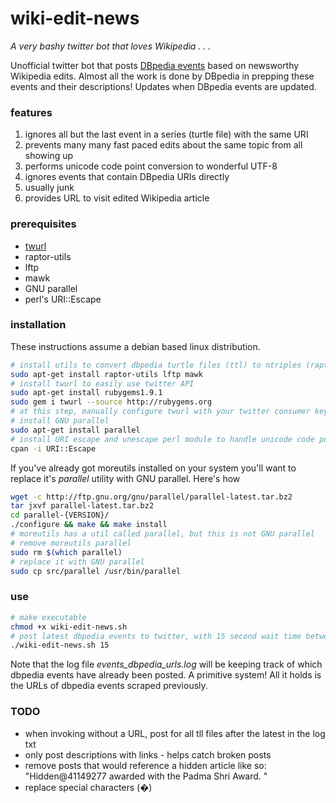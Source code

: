 # wiki-edit-news

*A very bashy twitter bot that loves Wikipedia . . .*


Unofficial twitter bot that posts [DBpedia events](http://dbpediawww.informatik.uni-leipzig.de/datasets/events) based on newsworthy Wikipedia edits.
Almost all the work is done by DBpedia in prepping these events and their descriptions!
Updates when DBpedia events are updated.

### features

1. ignores all but the last event in a series (turtle file) with the same URI
  1. prevents many many fast paced edits about the same topic from all showing up
1. performs unicode code point conversion to wonderful UTF-8
1. ignores events that contain DBpedia URIs directly
  1. usually junk
1. provides URL to visit edited Wikipedia article

### prerequisites

* [twurl]((https://github.com/twitter/twurl))
* raptor-utils
* lftp
* mawk
* GNU parallel
* perl's URI::Escape

### installation

These instructions assume a debian based linux distribution.

```bash
# install utils to convert dbpedia turtle files (ttl) to ntriples (raptor-utils), use find on HTTP (lftp), and awk faster! (mawk)
sudo apt-get install raptor-utils lftp mawk
# install twurl to easily use twitter API
sudo apt-get install rubygems1.9.1
sudo gem i twurl --source http://rubygems.org
# at this step, manually configure twurl with your twitter consumer key / consumer secret
# install GNU parallel
sudo apt-get install parallel
# install URI escape and unescape perl module to handle unicode code points from dbpedia events
cpan -i URI::Escape
```

If you've already got moreutils installed on your system you'll want to replace it's *parallel* utility with GNU parallel.
Here's how

```bash
wget -c http://ftp.gnu.org/gnu/parallel/parallel-latest.tar.bz2
tar jxvf parallel-latest.tar.bz2
cd parallel-{VERSION}/
./configure && make && make install
# moreutils has a util called parallel, but this is not GNU parallel
# remove moreutils parallel
sudo rm $(which parallel)
# replace it with GNU parallel
sudo cp src/parallel /usr/bin/parallel
```

### use

```bash
# make executable
chmod +x wiki-edit-news.sh
# post latest dbpedia events to twitter, with 15 second wait time between posts
./wiki-edit-news.sh 15
```

Note that the log file *events_dbpedia_urls.log* will be keeping track of which dbpedia events have already been posted.
A primitive system!
All it holds is the URLs of dbpedia events scraped previously.

### TODO

* when invoking without a URL, post for all tll files after the latest in the log txt
* only post descriptions with links - helps catch broken posts
* remove posts that would reference a hidden article like so: "Hidden@41149277 awarded with the Padma Shri Award. "
* replace special characters (�)

